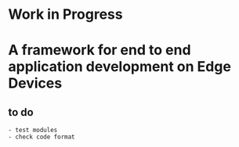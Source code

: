 # Work in Progress

# A framework for end to end application development on Edge Devices

## to do 
    - test modules 
    - check code format
